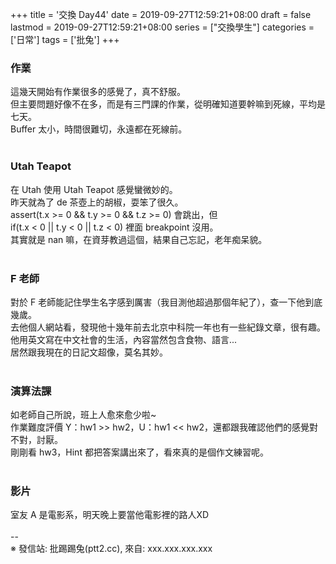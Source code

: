 +++
title = '交換 Day44'
date = 2019-09-27T12:59:21+08:00
draft = false
lastmod = 2019-09-27T12:59:21+08:00
series = ["交換學生"]
categories = ['日常']
tags = ['批兔']
+++
### 作業 
這幾天開始有作業很多的感覺了，真不舒服。<br>
但主要問題好像不在多，而是有三門課的作業，從明確知道要幹嘛到死線，平均是七天。<br>
Buffer 太小，時間很難切，永遠都在死線前。<br>
<br>
### Utah Teapot 
在 Utah 使用 Utah Teapot 感覺蠻微妙的。<br>
昨天就為了 de 茶壺上的胡椒，耍笨了很久。<br>
assert(t.x >= 0 && t.y >= 0 && t.z >= 0) 會跳出，但<br>
if(t.x < 0 || t.y < 0 || t.z < 0) 裡面 breakpoint 沒用。<br>
其實就是 nan 嘛，在資芽教過這個，結果自己忘記，老年痴呆貌。<br>
<br>
### F 老師 
對於 F 老師能記住學生名字感到厲害（我目測他超過那個年紀了），查一下他到底幾歲。<br>
去他個人網站看，發現他十幾年前去北京中科院一年也有一些紀錄文章，很有趣。<br>
他用英文寫在中文社會的生活，內容當然包含食物、語言...<br>
居然跟我現在的日記文超像，莫名其妙。<br>
<br>
### 演算法課 
如老師自己所說，班上人愈來愈少啦~<br>
作業難度評價 Y：hw1 >> hw2，U：hw1 << hw2，還都跟我確認他們的感覺對不對，討厭。<br>
剛剛看 hw3，Hint 都把答案講出來了，看來真的是個作文練習呢。<br>
<br>
### 影片 
室友 A 是電影系，明天晚上要當他電影裡的路人XD<br>
<br>
--<br>
※ 發信站: 批踢踢兔(ptt2.cc), 來自: xxx.xxx.xxx.xxx<br>
